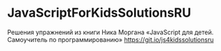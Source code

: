 # JavaScriptForKidsSolutionsRU
Решения упражнений из книги Ника Моргана «JavaScript для детей. Самоучитель по программированию» https://git.io/js4kidssolutionsru
